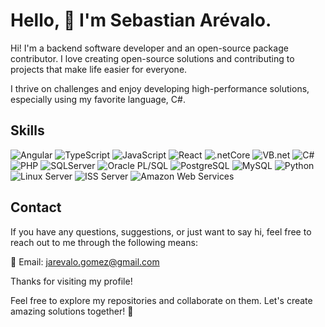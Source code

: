 # Hello, 👋 I'm Sebastian Arévalo.
 
Hi! I'm a backend software developer and an open-source package contributor. I love creating open-source solutions and contributing to projects that make life easier for everyone.

I thrive on challenges and enjoy developing high-performance solutions, especially using my favorite language, C#.
 
## Skills

![Angular](https://img.shields.io/badge/Angular-DD0031?style=for-the-badge&logo=angular&logoColor=white)
![TypeScript](https://img.shields.io/badge/TypeScript-007ACC?style=for-the-badge&logo=typescript&logoColor=white)
![JavaScript](https://img.shields.io/badge/-JavaScript-F7DF1E?style=for-the-badge&logo=javascript&logoColor=black)
![React](https://img.shields.io/badge/-React-61DAFB?style=for-the-badge&logo=react&logoColor=black)
![.netCore](https://img.shields.io/badge/-.net_Core-5C2D91?style=for-the-badge&logo=.net&logoColor=white)
![VB.net](https://img.shields.io/badge/-VB.net-5C2D91?style=for-the-badge&logo=.net&logoColor=white)
![C#](https://img.shields.io/badge/-C%23-239120?style=for-the-badge&logo=c-sharp&logoColor=white)
![PHP](https://img.shields.io/badge/-PHP-777BB4?style=for-the-badge&logo=php&logoColor=white)
![SQLServer](https://img.shields.io/badge/-SQLServer-CC2927?style=for-the-badge&logo=microsoft-sql-server&logoColor=white)
![Oracle PL/SQL](https://img.shields.io/badge/-Oracle_PL%2FSQL-F80000?style=for-the-badge&logo=oracle&logoColor=white)
![PostgreSQL](https://img.shields.io/badge/-PostgreSQL-336791?style=for-the-badge&logo=postgresql&logoColor=white)
![MySQL](https://img.shields.io/badge/-MySQL-4479A1?style=for-the-badge&logo=mysql&logoColor=white)
![Python](https://img.shields.io/badge/-Python-3776AB?style=for-the-badge&logo=python&logoColor=white)
![Linux Server](https://img.shields.io/badge/-Linux_Server-FCC624?style=for-the-badge&logo=linux&logoColor=black)
![ISS Server](https://img.shields.io/badge/-ISS_Server-5E5E5E?style=for-the-badge&logo=microsoft&logoColor=white)
![Amazon Web Services](https://img.shields.io/badge/Amazon%20Web%20Services-FF9900?style=for-the-badge&logo=amazon-aws&logoColor=white)


## Contact
 
If you have any questions, suggestions, or just want to say hi, feel free to reach out to me through the following means:
 
📧 Email: jarevalo.gomez@gmail.com
 
Thanks for visiting my profile!
 
Feel free to explore my repositories and collaborate on them.
Let's create amazing solutions together! 🎉

